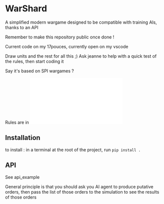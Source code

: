 # WarShard
A simplified modern wargame designed to be compatible with training AIs, thanks to an API





Remember to make this repository public once done !

Current code on my 17pouces, currently open on my vscode






Draw units and the rest for all this ;)
Ask jeanne to help with a quick test of the rules, then start coding it

Say it's based on SPI wargames ?


Rules are in ![hello](./doc/rules.md)




## Installation

to install : in a terminal at the root of the project, run `pip install .`


## API

See api_example

General principle is that you should ask you AI agent to produce putative orders, then pass the list of those orders to the simulation
to see the results of those orders